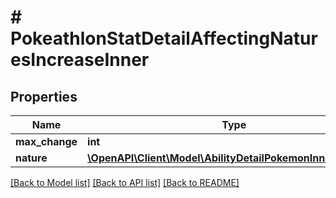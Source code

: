 # # PokeathlonStatDetailAffectingNaturesIncreaseInner

## Properties

Name | Type | Description | Notes
------------ | ------------- | ------------- | -------------
**max_change** | **int** |  |
**nature** | [**\OpenAPI\Client\Model\AbilityDetailPokemonInnerPokemon**](AbilityDetailPokemonInnerPokemon.md) |  |

[[Back to Model list]](../../README.md#models) [[Back to API list]](../../README.md#endpoints) [[Back to README]](../../README.md)
